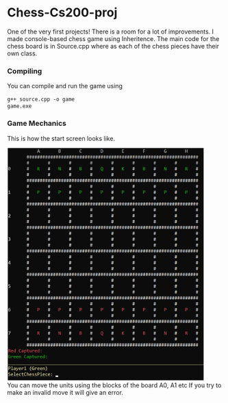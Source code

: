# Chess-Cs200-proj
One of the very first projects! There is a room for a lot of improvements.
I made console-based chess game using Inheritence. The main code for the chess board is in Source.cpp where as each of the chess pieces have their own class.

### Compiling
You can compile and run the game using

```
g++ source.cpp -o game  
game.exe
```

### Game Mechanics
This is how the start screen looks like.

![Start](/Imgs/StartScreen.png)    
You can move the units using the blocks of the board A0, A1 etc
If you try to make an invalid move it will give an error.
